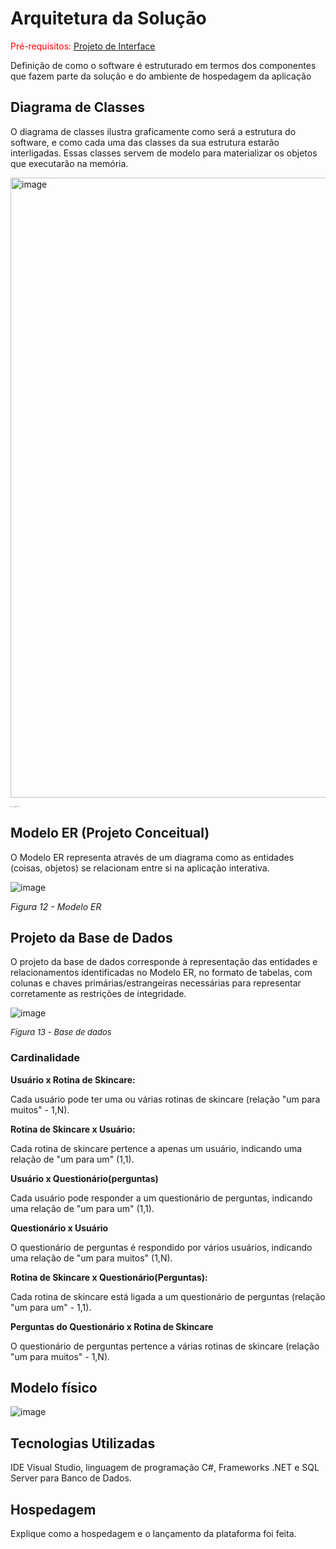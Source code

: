 # Arquitetura da Solução

<span style="color:red">Pré-requisitos: <a href="3-Projeto de Interface.md"> Projeto de Interface</a></span>

Definição de como o software é estruturado em termos dos componentes que fazem parte da solução e do ambiente de hospedagem da aplicação

## Diagrama de Classes

O diagrama de classes ilustra graficamente como será a estrutura do software, e como cada uma das classes da sua estrutura estarão interligadas. Essas classes servem de modelo para materializar os objetos que executarão na memória.

<img width="992" alt="image" src="https://github.com/ICEI-PUC-Minas-PMV-ADS/pmv-ads-2023-2-e2-proj-int-t4-projeto-skincare/assets/93337008/375eaa1b-69d1-4f3b-92c5-4ba9a76ff5a0">

*<span style="font-size: 1px;">Figura 11 - Diagrama de classes</span>*


## Modelo ER (Projeto Conceitual)

O Modelo ER representa através de um diagrama como as entidades (coisas, objetos) se relacionam entre si na aplicação interativa.

![image](https://github.com/ICEI-PUC-Minas-PMV-ADS/pmv-ads-2023-2-e2-proj-int-t4-projeto-skincare/assets/93337008/b0da5469-1e90-464e-8393-b4e5f4652223)


*Figura 12 - Modelo ER*


## Projeto da Base de Dados

O projeto da base de dados corresponde à representação das entidades e relacionamentos identificadas no Modelo ER, no formato de tabelas, com colunas e chaves primárias/estrangeiras necessárias para representar corretamente as restrições de integridade.

![image](https://github.com/ICEI-PUC-Minas-PMV-ADS/pmv-ads-2023-2-e2-proj-int-t4-projeto-skincare/assets/93337008/0629d859-6d5b-4a0c-983f-efe96d4e2081)

*<font size="2"> Figura 13 - Base de dados </font>*

### Cardinalidade

**Usuário x Rotina de Skincare:**

Cada usuário pode ter uma ou várias rotinas de skincare (relação "um para muitos" - 1,N).

**Rotina de Skincare x Usuário:**

Cada rotina de skincare pertence a apenas um usuário, indicando uma relação de "um para um" (1,1).
<br>


**Usuário x  Questionário(perguntas)**
  
Cada usuário pode responder a um questionário de perguntas, indicando uma relação de "um para um" (1,1).


**Questionário x Usuário**
  
O questionário de perguntas  é respondido por vários usuários, indicando uma relação de "um para muitos" (1,N).
<br>


**Rotina de Skincare x Questionário(Perguntas):**

Cada rotina de skincare está ligada a um questionário de perguntas (relação "um para um" - 1,1).


**Perguntas do Questionário x Rotina de Skincare**

O questionário de perguntas  pertence a várias rotinas de skincare (relação "um para muitos" - 1,N).


## Modelo físico

![image](https://github.com/ICEI-PUC-Minas-PMV-ADS/pmv-ads-2023-2-e2-proj-int-t4-projeto-skincare/assets/93337008/b35a923f-6a24-4730-9271-cecebe59423d)



## Tecnologias Utilizadas

IDE Visual Studio, linguagem de programação C#, Frameworks .NET e SQL Server para Banco de Dados.

## Hospedagem

Explique como a hospedagem e o lançamento da plataforma foi feita.



